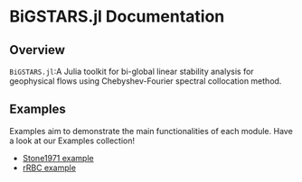 # BiGSTARS.jl Documentation

## Overview

`BiGSTARS.jl`:A Julia toolkit for bi-global linear stability analysis for geophysical flows using Chebyshev-Fourier spectral collocation method.


## Examples

Examples aim to demonstrate the main functionalities of each module.
Have a look at our Examples collection!

* [Stone1971 example](https://subhk.github.io/BiGSTARSDocumentation/stable/literated/Stone1971/)
* [rRBC example](https://subhk.github.io/BiGSTARSDocumentation/stable/literated/rRBC/)

